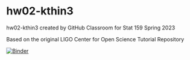 # hw02-kthin3
hw02-kthin3 created by GitHub Classroom for Stat 159 Spring 2023

Based on the original LIGO Center for Open Science Tutorial Repository

[![Binder](https://mybinder.org/badge_logo.svg)](https://mybinder.org/v2/gh/UCB-stat-159-s23/hw02-kthin3.git/HEAD?labpath=LOSC_Event_tutorial.ipynb)
